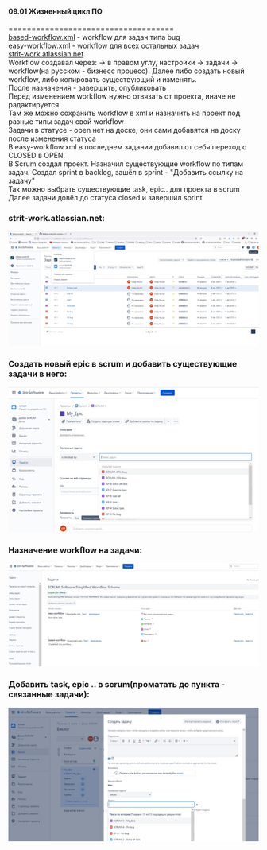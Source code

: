 #### 09.01 Жизненный цикл ПО </br>
====================================</br>
[based-workflow.xml](https://github.com/murzinvit/9.1_live_cycle_po/blob/adf67edb0b03b8fc41539569fd19be16e86c5bc7/based-workflow.xml) - workflow для задач типа bug</br>
[easy-workflow.xml](https://github.com/murzinvit/9.1_live_cycle_po/blob/adf67edb0b03b8fc41539569fd19be16e86c5bc7/easy-workflow.xml) - workflow для всех остальных задач</br>
[strit-work.atlassian.net](https://strit-work.atlassian.net) </br>
Workflow создавал через: -> в правом углу, настройки -> задачи -> workflow(на русском - бизнесс процесс). Далее либо создать новый workflow, либо копировать существующий и изменять.</br>
После назначения - завершить, опубликовать</br>
Перед изменением workflow нужно отвязать от проекта, иначе не радактируется </br>
Там же можно сохранить workflow в xml и назначить на проект под разные типы задач свой workflow </br>
Задачи в статусе - open нет на доске, они сами добавятся на доску после изменения статуса </br>
В easy-workflow.xml в последнем задании добавил от себя переход c CLOSED в OPEN.</br>
В Scrum создал проект. Назначил существующие workflow по типам задач. Создал sprint в backlog, зашёл в sprint - "Добавить ссылку на задачу"</br>
Так можно выбрать существующие task, epic.. для проекта в scrum </br>
Далее задачи довёл до статуса closed и завершил sprint </br>

### strit-work.atlassian.net:   
![screen](https://github.com/murzinvit/screen/blob/944851d3ad6aa1b1fa83d9a246187eacd07cc843/noname.jpg) </br>
### Создать новый epic в scrum и добавить существующие задачи в него:
![screen](https://github.com/murzinvit/screen/blob/415e0ba63415577d3f0a705f798ebf02779d2ccb/Scrum.jpg) </br>
### Назначение workflow на задачи:
![screen](https://github.com/murzinvit/screen/blob/743443b3e1368dce44fc7a31c8832c0bacebb7d7/Scrum%20workflow.jpg) </br>
### Добавить task, epic .. в scrum(проматать до пункта - связанные задачи):
![screen](https://github.com/murzinvit/screen/blob/a32128e620f0eac1a84169ed33717c3748a6fc57/Scrum%20task%20in%20scrum.jpg) </br>



